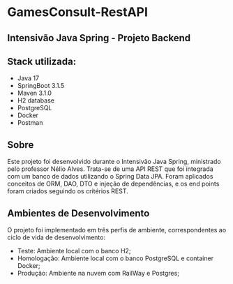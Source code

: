 # GamesConsult-RestAPI
## Intensivão Java Spring - Projeto Backend
## Stack utilizada:

- Java 17
- SpringBoot 3.1.5
- Maven 3.1.0
- H2 database
- PostgreSQL
- Docker
- Postman

## Sobre

Este projeto foi desenvolvido durante o Intensivão Java Spring, ministrado pelo professor Nélio Alves. Trata-se de uma API REST que foi integrada com um banco de dados utilizando o Spring Data JPA. Foram aplicados conceitos de ORM, DAO, DTO e injeção de dependências, e os end points foram criados seguindo os critérios REST.

## Ambientes de Desenvolvimento

O projeto foi implementado em três perfis de ambiente, correspondentes ao ciclo de vida de desenvolvimento:

+ Teste: Ambiente local com o banco H2;
+ Homologação: Ambiente local com o banco PostgreSQL e container Docker;
+ Produção: Ambiente na nuvem com RailWay e Postgres;

